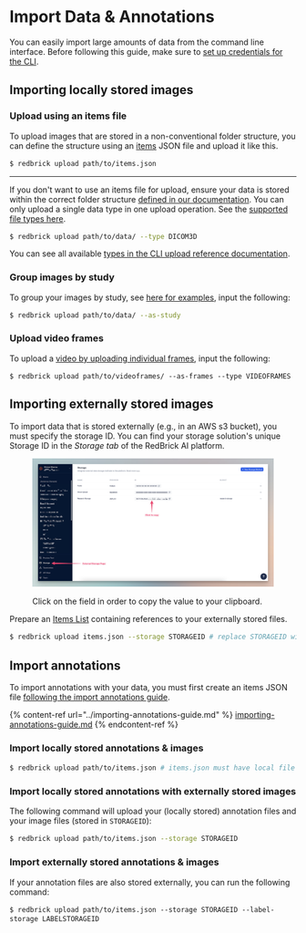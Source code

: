 # Import Data & Annotations

You can easily import large amounts of data from the command line interface. Before following this guide, make sure to [set up credentials for the CLI](./).

## Importing locally stored images

### Upload using an items file

To upload images that are stored in a non-conventional folder structure, you can define the structure using an [items](../../importing-data/import-cloud-data/creating-an-items-list.md) JSON file and upload it like this.

```bash
$ redbrick upload path/to/items.json
```

***

If you don't want to use an items file for upload, ensure your data is stored within the correct folder structure [defined in our documentation](../../importing-data/direct-data-upload.md). You can only upload a single data type in one upload operation. See the [supported file types here](../../importing-data/direct-data-upload.md).

```bash
$ redbrick upload path/to/data/ --type DICOM3D
```

You can see all available [types in the CLI upload reference documentation](https://redbrick-sdk.readthedocs.io/en/stable/cli.html#Positional%20Arguments\_repeat8).

### Group images by study

To group your images by study, see [here for examples](../../importing-data/direct-data-upload.md), input the following:&#x20;

```bash
$ redbrick upload path/to/data/ --as-study
```

### Upload video frames

To upload a [video by uploading individual frames](../../importing-data/direct-data-upload.md#video-frames), input the following:

```
$ redbrick upload path/to/videoframes/ --as-frames --type VIDEOFRAMES
```

## Importing externally stored images

To import data that is stored externally (e.g., in an AWS s3 bucket), you must specify the storage ID. You can find your storage solution's unique Storage ID in the _Storage tab_ of the RedBrick AI platform.

<div data-full-width="true">

<figure><img src="../../.gitbook/assets/CleanShot 2023-12-27 at 15.15.27@2x.png" alt=""><figcaption><p>Click on the field in order to copy the value to your clipboard.</p></figcaption></figure>

</div>

Prepare an [Items List](../../importing-data/import-cloud-data.md#items-list) containing references to your externally stored files.

```bash
$ redbrick upload items.json --storage STORAGEID # replace STORAGEID with your Storage ID
```

## Import annotations

To import annotations with your data, you must first create an items JSON file [following the import annotations guide](../importing-annotations-guide.md).

{% content-ref url="../importing-annotations-guide.md" %}
[importing-annotations-guide.md](../importing-annotations-guide.md)
{% endcontent-ref %}

### Import locally stored annotations & images

```bash
$ redbrick upload path/to/items.json # items.json must have local file paths.
```

### Import locally stored annotations with externally stored images

The following command will upload your (locally stored) annotation files and your image files (stored in `STORAGEID`):

```bash
$ redbrick upload path/to/items.json --storage STORAGEID
```

### Import externally stored annotations & images

If your annotation files are also stored externally, you can run the following command:&#x20;

```
$ redbrick upload path/to/items.json --storage STORAGEID --label-storage LABELSTORAGEID
```
